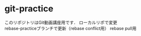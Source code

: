 # git-practice
このリポジトリはGit動画講座用です．
ローカルリポで変更  
rebase-practiceブランチで更新（rebase conflict用）
rebase pull用
